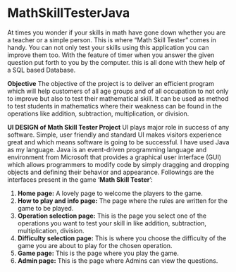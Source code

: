 # MathSkillTesterJava
At times you wonder if your skills in math have gone down whether you are a teacher or a simple person. This is where “Math Skill Tester” comes in handy. You can not only test your skills using this application you can improve them too. With the feature of timer when you answer the given question put forth to you by the computer. this is all done with thew help of a SQL based Database.

**Objective**
The objective of the project is to deliver an efficient program which will help customers of all age groups and of all occupation to not only to improve but also to test their mathematical skill. It can be used as method to test students in mathematics where their weakness can be found in the operations like addition, subtraction, multiplication, or division.

**UI DESIGN of Math Skill Tester Project**
UI plays major role in success of any software. Simple, user friendly and standard UI makes visitors experience great and which means software is going to be successful. I have used Java as my language. Java is an event-driven programming language and environment from Microsoft that provides a graphical user interface (GUI) which allows programmers to modify code by simply dragging and dropping objects and defining their behavior and appearance.
Followings are the interfaces present in the game ‘**Math Skill Tester**’:
1. **Home page:** A lovely page to welcome the players to the game.
2. **How to play and info page:** The page where the rules are written for the game to be played.
3. **Operation selection page:** This is the page you select one of the operations you want to test your skill in like addition, subtraction, multiplication, division.
4. **Difficulty selection page:** This is where you choose the difficulty of the game you are about to play for the chosen operation.
5. **Game page:** This is the page where you play the game.
6. **Admin page:** This is the page where Admins can view the questions.


